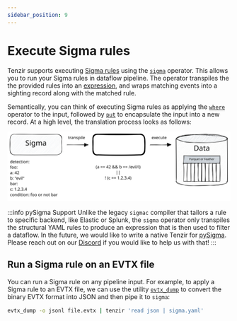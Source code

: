 ```yaml
---
sidebar_position: 9
---
```


# Execute Sigma rules

Tenzir supports executing [Sigma rules](https://github.com/SigmaHQ/sigma) using
the [`sigma`](../../operators/transformations/sigma.md) operator. This allows
you to run your Sigma rules in dataflow pipeline. The operator transpiles the
the provided rules into an [expression](../../language/expressions.md), and
wraps matching events into a sighting record along with the matched rule.

Semantically, you can think of executing Sigma rules as applying the
[`where`](../../operators/transformations/where.md) operator to the input,
followed by [`put`](../../operators/transformations/put.md) to encapsulate the
input into a new record. At a high level, the translation process looks as
follows:

![Sigma Execution](sigma-execution.excalidraw.svg)

:::info pySigma Support
Unlike the legacy `sigmac` compiler that tailors a rule to specific backend,
like Elastic or Splunk, the `sigma` operator only transpiles the structural YAML
rules to produce an expression that is then used to filter a dataflow. In the
future, we would like to write a native Tenzir for
[pySigma](https://github.com/SigmaHQ/pySigma). Please reach out on our
[Discord](/discord) if you would like to help us with that!
:::

## Run a Sigma rule on an EVTX file

You can run a Sigma rule on any pipeline input. For example, to apply a Sigma
rule to an EVTX file, we can use the utility
[`evtx_dump`](https://github.com/omerbenamram/evtx) to convert the binary EVTX
format into JSON and then pipe it to `sigma`:

```bash
evtx_dump -o jsonl file.evtx | tenzir 'read json | sigma.yaml'
```
